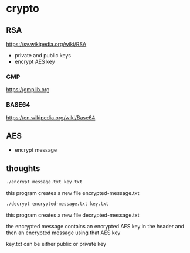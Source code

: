 # crypto

## RSA
https://sv.wikipedia.org/wiki/RSA
- private and public keys
- encrypt AES key

### GMP
https://gmplib.org

### BASE64
https://en.wikipedia.org/wiki/Base64

## AES
- encrypt message

## thoughts

```bash
./encrypt message.txt key.txt
```
this program creates a new file encrypted-message.txt

```bash
./decrypt encrypted-message.txt key.txt
```
this program creates a new file decrypted-message.txt

the encrypted message contains an encrypted AES key in the header
and then an encrypted message using that AES key

key.txt can be either public or private key
